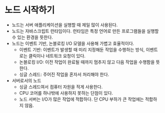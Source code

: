 # 노드 시작하기

* 노드는 서버 애플리케이션을 실행할 때 제일 많이 사용된다. 
* 노드는 자바스크립트 런타임이다. 런타임은 특정 언어로 만든 프로그램들을 실행할 수 있는 환경을 뜻한다. 
* 노드는 이벤트 기반, 논블로킹 I/O 모델을 사용해 가볍고 효율적이다.
    * 이벤트 기반: 이벤트가 발생할 때 미리 지정해둔 작업을 수행하는 방식, 이벤트로는 클릭이나 네트워크 요청이 있다.
    * 논블로킹 I/O: 이전 작업이 완료될 때까지 멈추지 않고 다음 작업을 수행함을 뜻한다.
    * 싱글 스레드: 주어진 작업을 혼자서 처리해야 한다.
* 서버로서의 노드
    * 싱글 스레드여서 컴퓨터 자원을 적게 사용한다.
    * CPU 코어를 하나밖에 사용하지 못하는 단점이 있다.
    * 노드 서버는 I/O가 많은 작업에 적합하다. 단 CPU 부하가 큰 작업에는 적합하지 않음.